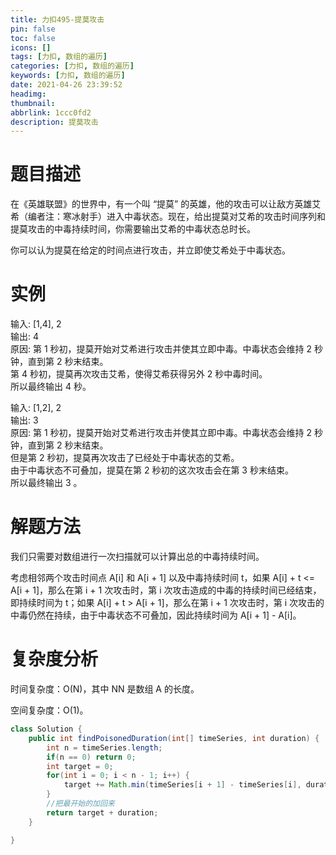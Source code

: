 ```yaml
---
title: 力扣495-提莫攻击
pin: false
toc: false
icons: []
tags: [力扣, 数组的遍历]
categories: [力扣, 数组的遍历]
keywords: [力扣, 数组的遍历]
date: 2021-04-26 23:39:52
headimg: 
thumbnail: 
abbrlink: 1ccc0fd2
description: 提莫攻击
---
```



# 题目描述
在《英雄联盟》的世界中，有一个叫 “提莫” 的英雄，他的攻击可以让敌方英雄艾希（编者注：寒冰射手）进入中毒状态。现在，给出提莫对艾希的攻击时间序列和提莫攻击的中毒持续时间，你需要输出艾希的中毒状态总时长。

你可以认为提莫在给定的时间点进行攻击，并立即使艾希处于中毒状态。


# 实例
输入: [1,4], 2     
输出: 4     
原因: 第 1 秒初，提莫开始对艾希进行攻击并使其立即中毒。中毒状态会维持 2 秒钟，直到第 2 秒末结束。     
第 4 秒初，提莫再次攻击艾希，使得艾希获得另外 2 秒中毒时间。     
所以最终输出 4 秒。     

输入: [1,2], 2     
输出: 3     
原因: 第 1 秒初，提莫开始对艾希进行攻击并使其立即中毒。中毒状态会维持 2 秒钟，直到第 2 秒末结束。     
但是第 2 秒初，提莫再次攻击了已经处于中毒状态的艾希。     
由于中毒状态不可叠加，提莫在第 2 秒初的这次攻击会在第 3 秒末结束。     
所以最终输出 3 。     



# 解题方法
我们只需要对数组进行一次扫描就可以计算出总的中毒持续时间。

考虑相邻两个攻击时间点 A[i] 和 A[i + 1] 以及中毒持续时间 t，如果 A[i] + t <= A[i + 1]，那么在第 i + 1 次攻击时，第 i 次攻击造成的中毒的持续时间已经结束，即持续时间为 t；如果 A[i] + t > A[i + 1]，那么在第 i + 1 次攻击时，第 i 次攻击的中毒仍然在持续，由于中毒状态不可叠加，因此持续时间为 A[i + 1] - A[i]。

# 复杂度分析

时间复杂度：O(N)，其中 NN 是数组 A 的长度。

空间复杂度：O(1)。

```java
class Solution {
    public int findPoisonedDuration(int[] timeSeries, int duration) {
        int n = timeSeries.length;
        if(n == 0) return 0;
        int target = 0;
        for(int i = 0; i < n - 1; i++) {
            target += Math.min(timeSeries[i + 1] - timeSeries[i], duration);
        }
        //把最开始的加回来
        return target + duration;
    }

}
```

